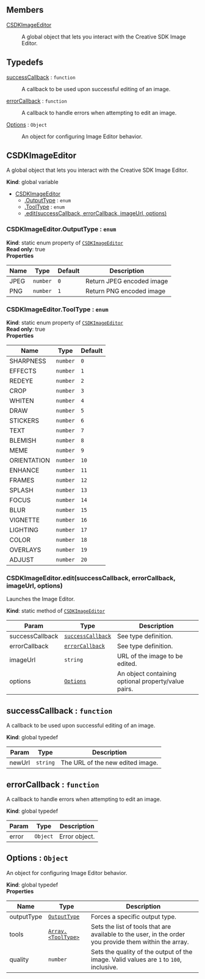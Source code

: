 ## Members

<dl>
<dt><a href="#CSDKImageEditor">CSDKImageEditor</a></dt>
<dd><p>A global object that lets you interact with the Creative SDK Image Editor.</p>
</dd>
</dl>

## Typedefs

<dl>
<dt><a href="#successCallback">successCallback</a> : <code>function</code></dt>
<dd><p>A callback to be used upon successful editing of an image.</p>
</dd>
<dt><a href="#errorCallback">errorCallback</a> : <code>function</code></dt>
<dd><p>A callback to handle errors when attempting to edit an image.</p>
</dd>
<dt><a href="#Options">Options</a> : <code>Object</code></dt>
<dd><p>An object for configuring Image Editor behavior.</p>
</dd>
</dl>

<a name="CSDKImageEditor"></a>

## CSDKImageEditor
A global object that lets you interact with the Creative SDK Image Editor.

**Kind**: global variable  

* [CSDKImageEditor](#CSDKImageEditor)
    * [.OutputType](#CSDKImageEditor.OutputType) : <code>enum</code>
    * [.ToolType](#CSDKImageEditor.ToolType) : <code>enum</code>
    * [.edit(successCallback, errorCallback, imageUrl, options)](#CSDKImageEditor.edit)

<a name="CSDKImageEditor.OutputType"></a>

### CSDKImageEditor.OutputType : <code>enum</code>
**Kind**: static enum property of <code>[CSDKImageEditor](#CSDKImageEditor)</code>  
**Read only**: true  
**Properties**

| Name | Type | Default | Description |
| --- | --- | --- | --- |
| JPEG | <code>number</code> | <code>0</code> | Return JPEG encoded image |
| PNG | <code>number</code> | <code>1</code> | Return PNG encoded image |

<a name="CSDKImageEditor.ToolType"></a>

### CSDKImageEditor.ToolType : <code>enum</code>
**Kind**: static enum property of <code>[CSDKImageEditor](#CSDKImageEditor)</code>  
**Read only**: true  
**Properties**

| Name | Type | Default |
| --- | --- | --- |
| SHARPNESS | <code>number</code> | <code>0</code> | 
| EFFECTS | <code>number</code> | <code>1</code> | 
| REDEYE | <code>number</code> | <code>2</code> | 
| CROP | <code>number</code> | <code>3</code> | 
| WHITEN | <code>number</code> | <code>4</code> | 
| DRAW | <code>number</code> | <code>5</code> | 
| STICKERS | <code>number</code> | <code>6</code> | 
| TEXT | <code>number</code> | <code>7</code> | 
| BLEMISH | <code>number</code> | <code>8</code> | 
| MEME | <code>number</code> | <code>9</code> | 
| ORIENTATION | <code>number</code> | <code>10</code> | 
| ENHANCE | <code>number</code> | <code>11</code> | 
| FRAMES | <code>number</code> | <code>12</code> | 
| SPLASH | <code>number</code> | <code>13</code> | 
| FOCUS | <code>number</code> | <code>14</code> | 
| BLUR | <code>number</code> | <code>15</code> | 
| VIGNETTE | <code>number</code> | <code>16</code> | 
| LIGHTING | <code>number</code> | <code>17</code> | 
| COLOR | <code>number</code> | <code>18</code> | 
| OVERLAYS | <code>number</code> | <code>19</code> | 
| ADJUST | <code>number</code> | <code>20</code> | 

<a name="CSDKImageEditor.edit"></a>

### CSDKImageEditor.edit(successCallback, errorCallback, imageUrl, options)
Launches the Image Editor.

**Kind**: static method of <code>[CSDKImageEditor](#CSDKImageEditor)</code>  

| Param | Type | Description |
| --- | --- | --- |
| successCallback | <code>[successCallback](#successCallback)</code> | See type definition. |
| errorCallback | <code>[errorCallback](#errorCallback)</code> | See type definition. |
| imageUrl | <code>string</code> | URL of the image to be edited. |
| options | <code>[Options](#Options)</code> | An object containing optional property/value pairs. |

<a name="successCallback"></a>

## successCallback : <code>function</code>
A callback to be used upon successful editing of an image.

**Kind**: global typedef  

| Param | Type | Description |
| --- | --- | --- |
| newUrl | <code>string</code> | The URL of the new edited image. |

<a name="errorCallback"></a>

## errorCallback : <code>function</code>
A callback to handle errors when attempting to edit an image.

**Kind**: global typedef  

| Param | Type | Description |
| --- | --- | --- |
| error | <code>Object</code> | Error object. |

<a name="Options"></a>

## Options : <code>Object</code>
An object for configuring Image Editor behavior.

**Kind**: global typedef  
**Properties**

| Name | Type | Description |
| --- | --- | --- |
| outputType | <code>[OutputType](#CSDKImageEditor.OutputType)</code> | Forces a specific output type. |
| tools | <code>[Array.&lt;ToolType&gt;](#CSDKImageEditor.ToolType)</code> | Sets the list of tools that are available to the user, in the order you provide them within the array. |
| quality | <code>number</code> | Sets the quality of the output of the image. Valid values are `1` to `100`, inclusive. |

